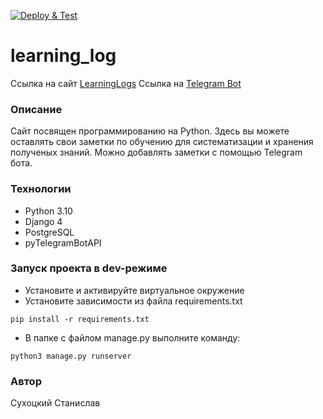 [![Deploy & Test](https://github.com/Splintergreen/learninglogs/actions/workflows/main.yml/badge.svg)](https://github.com/Splintergreen/learninglogs/actions/workflows/main.yml)
# learning_log
Ссылка на сайт [LearningLogs](https:/learninglogs.ru)
Ссылка на [Telegram Bot](https://t.me/Learninglogs_bot)

### Описание
Сайт посвящен программированию на Python.
Здесь вы можете оставлять свои заметки по обучению для систематизации и хранения полученых знаний.
Можно добавлять заметки с помощью Telegram бота.
### Технологии
- Python 3.10
- Django 4
- PostgreSQL
- pyTelegramBotAPI
### Запуск проекта в dev-режиме
- Установите и активируйте виртуальное окружение
- Установите зависимости из файла requirements.txt
```
pip install -r requirements.txt
``` 
- В папке с файлом manage.py выполните команду:
```
python3 manage.py runserver
```
### Автор
Сухоцкий Станислав
